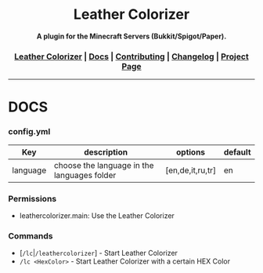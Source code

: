 <div align="center">
<h1>Leather Colorizer</h1>
<strong>A plugin for the Minecraft Servers (Bukkit/Spigot/Paper).</strong>
<h3>
    <a href="https://github.com/LordRazen/leather-colorizer/blob/main/README.md">Leather Colorizer</a>
    <span> | </span>
    <a href="https://github.com/LordRazen/leather-colorizer/blob/main/docs/DOCS.md">Docs</a>
    <span> | </span>
    <a href="https://github.com/LordRazen/leather-colorizer/blob/main/docs/CONTRIBUTING.md">Contributing</a>
    <span> | </span>
    <a href="https://github.com/LordRazen/leather-colorizer/blob/main/docs/CHANGELOG.md">Changelog</a>
    <span> | </span>
    <a href="https://minecraft-heads.com/" target="_blank">Project Page</a>
</h3>
</div>

<hr>

# DOCS

### config.yml

| Key | description | options          | default |
|---|---|------------------|---|
| language | choose the language in the languages folder | [en,de,it,ru,tr] | en |

### Permissions
- leathercolorizer.main: Use the Leather Colorizer


### Commands
- [`/lc`|`/leathercolorizer`] - Start Leather Colorizer
- `/lc <HexColor>` - Start Leather Colorizer with a certain HEX Color

